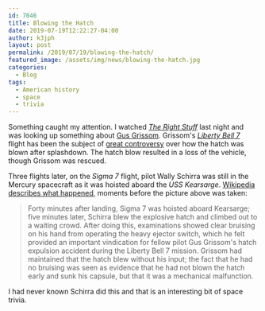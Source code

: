 ```yaml
---
id: 7046
title: Blowing the Hatch
date: 2019-07-19T12:22:27-04:00
author: k3jph
layout: post
permalink: /2019/07/19/blowing-the-hatch/
featured_image: /assets/img/news/blowing-the-hatch.jpg
categories:
  - Blog
tags:
  - American history
  - space
  - trivia
---
```

Something caught my attention. I watched _[The Right
Stuff](https://www.imdb.com/title/tt0086197/)_ last night and was
looking up something about [Gus
Grissom](https://history.nasa.gov/Apollo204/zorn/grissom.htm).
Grissom's _[Liberty Bell
7](https://en.wikipedia.org/wiki/Mercury-Redstone_4)_ flight has
been the subject of [great
controversy](https://www.baltimoresun.com/news/bs-xpm-1999-12-09-9912090197-story.html)
over how the hatch was blown after splashdown. The hatch blow
resulted in a loss of the vehicle, though Grissom was rescued.

Three flights later, on the _Sigma 7_ flight, pilot Wally Schirra
was still in the Mercury spacecraft as it was hoisted aboard the
_USS Kearsarge_. [Wikipedia describes what
happened](https://en.wikipedia.org/wiki/Mercury-Atlas_8#Reentry_and_recovery),
moments before the picture above was taken:

> Forty minutes after landing, Sigma 7 was hoisted aboard Kearsarge;
five minutes later, Schirra blew the explosive hatch and climbed
out to a waiting crowd. After doing this, examinations showed
clear bruising on his hand from operating the heavy ejector switch,
which he felt provided an important vindication for fellow pilot
Gus Grissom's hatch expulsion accident during the Liberty Bell 7
mission. Grissom had maintained that the hatch blew without his
input; the fact that he had no bruising was seen as evidence that
he had not blown the hatch early and sunk his capsule, but that it
was a mechanical malfunction.

I had never known Schirra did this and that is an interesting bit
of space trivia.

